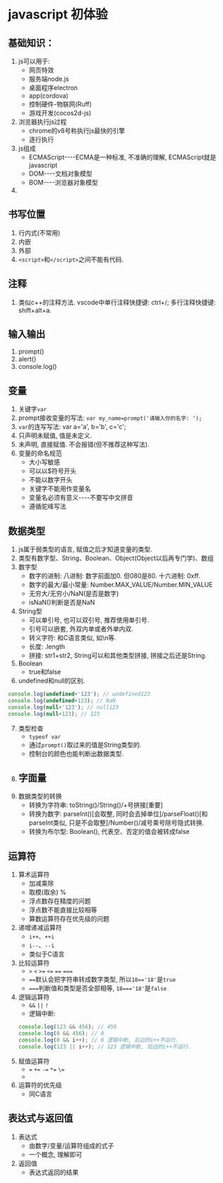 # javascript 初体验

## 基础知识：
1. js可以用于:
    - 网页特效
    - 服务端node.js
    - 桌面程序electron
    - app(cordova)
    - 控制硬件-物联网(Ruff)
    - 游戏开发(cocos2d-js)
2. 浏览器执行js过程
    - chrome的v8号称执行js最快的引擎
    - 逐行执行
3. js组成
    - ECMAScript----ECMA是一种标准, 不准确的理解, ECMAScript就是javascript
    - DOM----文档对象模型
    - BOM----浏览器对象模型
4. 

## 书写位置
1. 行内式(不常用)
2. 内嵌
3. 外部
4. `<script>`和`</script>`之间不能有代码. 

## 注释
1. 类似c++的注释方法. vscode中单行注释快捷键: ctrl+/; 多行注释快捷键: shift+alt+a. 

## 输入输出
1. prompt()
2. alert()
3. console.log()

## 变量
1. 关键字`var`
2. prompt接收变量的写法: `var my_name=prompt('请输入你的名字: ');`
3. `var`的连写写法: var a='a', b='b', c='c';
4. 只声明未赋值, 值是未定义. 
5. 未声明, 直接赋值. 不会报错(但不推荐这种写法). 
6. 变量的命名规范
    - 大小写敏感
    - 可以以$符号开头
    - 不能以数字开头
    - 关键字不能用作变量名
    - 变量名必须有意义----不要写中文拼音
    - 遵循驼峰写法

## 数据类型
1. js属于弱类型的语言, 赋值之后才知道变量的类型. 
2. 类型有数字型、String、Boolean、Object(Object以后再专门学)、数组
3. 数字型
    - 数字的进制: 八进制: 数字前面加0. 但080是80. 十六进制: 0xff. 
    - 数字的最大/最小常量: Number.MAX_VALUE/Number.MIN_VALUE
    - 无穷大/无穷小/NaN(是否是数字)
    - isNaN()判断是否是NaN
4. String型
    - 可以单引号, 也可以双引号, 推荐使用单引号. 
    - 引号可以嵌套, 外双内单或者外单内双. 
    - 转义字符: 和C语言类似, 如\n等. 
    - 长度: .length
    - 拼接: str1+str2, String可以和其他类型拼接, 拼接之后还是String. 
5. Boolean
    - true和false 
6. undefined和null的区别. 
```js
console.log(undefined+'123'); // undefined123
console.log(undefined+123); // NaN
console.log(null+'123'); // null123
console.log(null+123); // 123
```
7. 类型检查
    - `typeof var`
    - 通过`prompt()`取过来的值是String类型的. 
    - 控制台的颜色也能判断出数据类型. 
8. 字面量
    - 
9. 数据类型的转换
    - 转换为字符串: toString()/String()/+号拼接[重要]
    - 转换为数字: parseInt()[会取整, 同时会去掉单位]/parseFloat()[和parseInt类似, 只是不会取整]/Number()/减号乘号除号隐式转换. 
    - 转换为布尔型: Boolean(), 代表空、否定的值会被转成false

## 运算符
1. 算术运算符
    - 加减乘除
    - 取模(取余) %
    - 浮点数存在精度的问题
    - 浮点数不能直接比较相等
    - 算数运算符存在优先级的问题
2. 递增递减运算符
    - `i++`、`++i`
    - `i--`、`--i`
    - 类似于C语言
3. 比较运算符
    - `>` `<` `>=` `<=` `==` `===`
    - `==`默认会把字符串转成数字类型, 所以`18=='18'`是`true`
    - `===`判断值和类型是否全部相等, `18==='18'`是`false`
4. 逻辑运算符
    - `&&` `||` `!`
    - 逻辑中断: 
    ```js
    console.log(123 && 456); // 456
    console.log(0 && 456); // 0
    console.log(0 && i++); // 0 逻辑中断, 后边的i++不运行. 
    console.log(123 || i++); // 123 逻辑中断, 后边的i++不运行.
    ```
5. 赋值运算符
    - `=` `+=` `-=` `*=` `\=`
    - 
6. 运算符的优先级
    - 同C语言

## 表达式与返回值
1. 表达式
    - 由数字/变量/运算符组成的式子
    - 一个概念, 理解即可
2. 返回值
    - 表达式返回的结果



